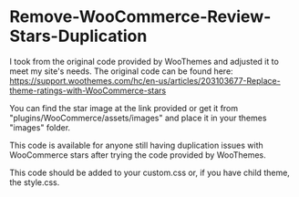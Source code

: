 # Remove-WooCommerce-Review-Stars-Duplication

I took from the original code provided by WooThemes and adjusted it to meet my site's needs. 
The original code can be found here: https://support.woothemes.com/hc/en-us/articles/203103677-Replace-theme-ratings-with-WooCommerce-stars

You can find the star image at the link provided or get it from "plugins/WooCommerce/assets/images" and place it in your themes "images" folder.

This code is available for anyone still having duplication issues with WooCommerce stars after trying the code provided by WooThemes.

This code should be added to your custom.css or, if you have child theme, the style.css.

